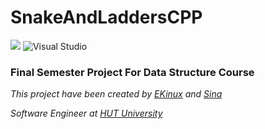# SnakeAndLaddersCPP

<img src="https://img.shields.io/badge/Created_By_C%2B%2B-FF0000?style=for-the-badge&logo=c%2B%2B&logoColor=white"/>   ![Visual Studio](https://img.shields.io/badge/Visual%20Studio-5C2D91.svg?style=for-the-badge&logo=visual-studio&logoColor=white)


### Final Semester Project For Data Structure Course

_This project have been created by [EKinux](https://github.com/EhsanKinux) and [Sina](https://github.com/Sinac0de)_

_Software Engineer at [HUT University](https://www.hut.ac.ir/)_
